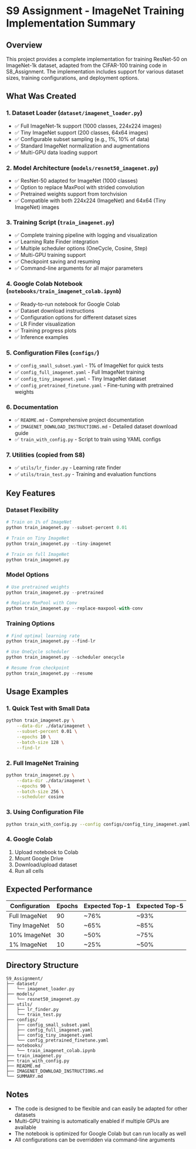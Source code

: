 # S9 Assignment - ImageNet Training Implementation Summary

## Overview
This project provides a complete implementation for training ResNet-50 on ImageNet-1k dataset, adapted from the CIFAR-100 training code in S8_Assignment. The implementation includes support for various dataset sizes, training configurations, and deployment options.

## What Was Created

### 1. Dataset Loader (`dataset/imagenet_loader.py`)
- ✅ Full ImageNet-1k support (1000 classes, 224x224 images)
- ✅ Tiny ImageNet support (200 classes, 64x64 images)
- ✅ Configurable subset sampling (e.g., 1%, 10% of data)
- ✅ Standard ImageNet normalization and augmentations
- ✅ Multi-GPU data loading support

### 2. Model Architecture (`models/resnet50_imagenet.py`)
- ✅ ResNet-50 adapted for ImageNet (1000 classes)
- ✅ Option to replace MaxPool with strided convolution
- ✅ Pretrained weights support from torchvision
- ✅ Compatible with both 224x224 (ImageNet) and 64x64 (Tiny ImageNet) images

### 3. Training Script (`train_imagenet.py`)
- ✅ Complete training pipeline with logging and visualization
- ✅ Learning Rate Finder integration
- ✅ Multiple scheduler options (OneCycle, Cosine, Step)
- ✅ Multi-GPU training support
- ✅ Checkpoint saving and resuming
- ✅ Command-line arguments for all major parameters

### 4. Google Colab Notebook (`notebooks/train_imagenet_colab.ipynb`)
- ✅ Ready-to-run notebook for Google Colab
- ✅ Dataset download instructions
- ✅ Configuration options for different dataset sizes
- ✅ LR Finder visualization
- ✅ Training progress plots
- ✅ Inference examples

### 5. Configuration Files (`configs/`)
- ✅ `config_small_subset.yaml` - 1% of ImageNet for quick tests
- ✅ `config_full_imagenet.yaml` - Full ImageNet training
- ✅ `config_tiny_imagenet.yaml` - Tiny ImageNet dataset
- ✅ `config_pretrained_finetune.yaml` - Fine-tuning with pretrained weights

### 6. Documentation
- ✅ `README.md` - Comprehensive project documentation
- ✅ `IMAGENET_DOWNLOAD_INSTRUCTIONS.md` - Detailed dataset download guide
- ✅ `train_with_config.py` - Script to train using YAML configs

### 7. Utilities (copied from S8)
- ✅ `utils/lr_finder.py` - Learning rate finder
- ✅ `utils/train_test.py` - Training and evaluation functions

## Key Features

### Dataset Flexibility
```python
# Train on 1% of ImageNet
python train_imagenet.py --subset-percent 0.01

# Train on Tiny ImageNet
python train_imagenet.py --tiny-imagenet

# Train on full ImageNet
python train_imagenet.py
```

### Model Options
```python
# Use pretrained weights
python train_imagenet.py --pretrained

# Replace MaxPool with Conv
python train_imagenet.py --replace-maxpool-with-conv
```

### Training Options
```python
# Find optimal learning rate
python train_imagenet.py --find-lr

# Use OneCycle scheduler
python train_imagenet.py --scheduler onecycle

# Resume from checkpoint
python train_imagenet.py --resume
```

## Usage Examples

### 1. Quick Test with Small Data
```bash
python train_imagenet.py \
    --data-dir ./data/imagenet \
    --subset-percent 0.01 \
    --epochs 10 \
    --batch-size 128 \
    --find-lr
```

### 2. Full ImageNet Training
```bash
python train_imagenet.py \
    --data-dir ./data/imagenet \
    --epochs 90 \
    --batch-size 256 \
    --scheduler cosine
```

### 3. Using Configuration File
```bash
python train_with_config.py --config configs/config_tiny_imagenet.yaml
```

### 4. Google Colab
1. Upload notebook to Colab
2. Mount Google Drive
3. Download/upload dataset
4. Run all cells

## Expected Performance

| Configuration | Epochs | Expected Top-1 | Expected Top-5 |
|--------------|--------|----------------|----------------|
| Full ImageNet | 90 | ~76% | ~93% |
| Tiny ImageNet | 50 | ~65% | ~85% |
| 10% ImageNet | 30 | ~50% | ~75% |
| 1% ImageNet | 10 | ~25% | ~50% |

## Directory Structure
```
S9_Assignment/
├── dataset/
│   └── imagenet_loader.py
├── models/
│   └── resnet50_imagenet.py
├── utils/
│   ├── lr_finder.py
│   └── train_test.py
├── configs/
│   ├── config_small_subset.yaml
│   ├── config_full_imagenet.yaml
│   ├── config_tiny_imagenet.yaml
│   └── config_pretrained_finetune.yaml
├── notebooks/
│   └── train_imagenet_colab.ipynb
├── train_imagenet.py
├── train_with_config.py
├── README.md
├── IMAGENET_DOWNLOAD_INSTRUCTIONS.md
└── SUMMARY.md
```

## Notes
- The code is designed to be flexible and can easily be adapted for other datasets
- Multi-GPU training is automatically enabled if multiple GPUs are available
- The notebook is optimized for Google Colab but can run locally as well
- All configurations can be overridden via command-line arguments